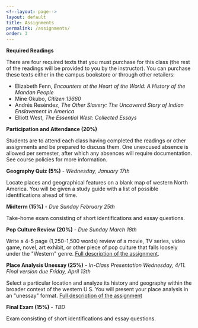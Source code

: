 ```yaml
---
<!--layout: page-->
layout: default
title: Assignments
permalink: /assignments/
order: 3
---
```


**Required Readings**

There are four required texts that you must purchase for this class (the rest of the readings will be provided to you by the instructor). You can purchase these texts either in the campus bookstore or through other retailers:
- Elizabeth Fenn, *Encounters at the Heart of the World: A History of the Mandan People*
- Mine Okubo, *Citizen 13660*
- Andrés Reséndez, *The Other Slavery: The Uncovered Story of Indian Enslavement in America*
- Elliott West, *The Essential West: Collected Essays*

**Participation and Attendance (20%)**

Students are to attend each class having completed the readings or other assignments and be prepared to discuss them. One unexcused absence is allowed per semester, after which any absences will require documentation. See course policies for more information.

**Geography Quiz (5%)** - *Wednesday, January 17th* 

Locate places and geographical features on a blank map of western North America. You will be given a study guide with a list of possible identifications ahead of time.

**Midterm (15%)** - *Due Sunday February 25th*

Take-home exam consisting of short identifications and essay questions.

**Pop Culture Review (20%)** - *Due Sunday March 18th*

Write a 4-5 page (1,250-1,500 words) review of a movie, TV series, video game, novel, art exhibit, or other piece of pop culture that falls loosely under the "Western" genre. [Full description of the assignment]({{site.baseurl}}/pop-culture-review).

**Place Analysis Unessay (25%)** - *In-Class Presentation Wednesday, 4/11. Final version due Friday, April 13th*

Select a particular location and analyze its history and geography within the broader context of the western U.S. You will present your place analysis in an "unessay" format. [Full description of the assignment]({{site.baseurl}}/place-analysis)

**Final Exam (15%)** - *TBD*

Exam consisting of short identifications and essay questions.